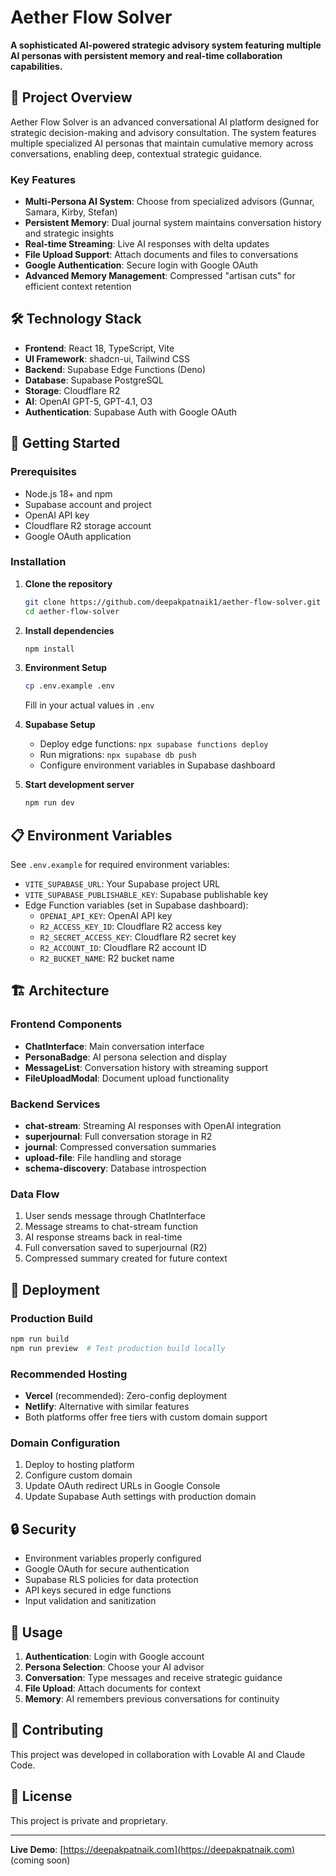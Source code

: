 # Aether Flow Solver

**A sophisticated AI-powered strategic advisory system featuring multiple AI personas with persistent memory and real-time collaboration capabilities.**

## 🎯 Project Overview

Aether Flow Solver is an advanced conversational AI platform designed for strategic decision-making and advisory consultation. The system features multiple specialized AI personas that maintain cumulative memory across conversations, enabling deep, contextual strategic guidance.

### Key Features

- **Multi-Persona AI System**: Choose from specialized advisors (Gunnar, Samara, Kirby, Stefan)
- **Persistent Memory**: Dual journal system maintains conversation history and strategic insights
- **Real-time Streaming**: Live AI responses with delta updates
- **File Upload Support**: Attach documents and files to conversations
- **Google Authentication**: Secure login with Google OAuth
- **Advanced Memory Management**: Compressed "artisan cuts" for efficient context retention

## 🛠️ Technology Stack

- **Frontend**: React 18, TypeScript, Vite
- **UI Framework**: shadcn-ui, Tailwind CSS
- **Backend**: Supabase Edge Functions (Deno)
- **Database**: Supabase PostgreSQL
- **Storage**: Cloudflare R2
- **AI**: OpenAI GPT-5, GPT-4.1, O3
- **Authentication**: Supabase Auth with Google OAuth

## 🚀 Getting Started

### Prerequisites

- Node.js 18+ and npm
- Supabase account and project
- OpenAI API key
- Cloudflare R2 storage account
- Google OAuth application

### Installation

1. **Clone the repository**
   ```bash
   git clone https://github.com/deepakpatnaik1/aether-flow-solver.git
   cd aether-flow-solver
   ```

2. **Install dependencies**
   ```bash
   npm install
   ```

3. **Environment Setup**
   ```bash
   cp .env.example .env
   ```
   Fill in your actual values in `.env`

4. **Supabase Setup**
   - Deploy edge functions: `npx supabase functions deploy`
   - Run migrations: `npx supabase db push`
   - Configure environment variables in Supabase dashboard

5. **Start development server**
   ```bash
   npm run dev
   ```

## 📋 Environment Variables

See `.env.example` for required environment variables:

- `VITE_SUPABASE_URL`: Your Supabase project URL
- `VITE_SUPABASE_PUBLISHABLE_KEY`: Supabase publishable key
- Edge Function variables (set in Supabase dashboard):
  - `OPENAI_API_KEY`: OpenAI API key
  - `R2_ACCESS_KEY_ID`: Cloudflare R2 access key
  - `R2_SECRET_ACCESS_KEY`: Cloudflare R2 secret key
  - `R2_ACCOUNT_ID`: Cloudflare R2 account ID
  - `R2_BUCKET_NAME`: R2 bucket name

## 🏗️ Architecture

### Frontend Components
- **ChatInterface**: Main conversation interface
- **PersonaBadge**: AI persona selection and display
- **MessageList**: Conversation history with streaming support
- **FileUploadModal**: Document upload functionality

### Backend Services
- **chat-stream**: Streaming AI responses with OpenAI integration
- **superjournal**: Full conversation storage in R2
- **journal**: Compressed conversation summaries
- **upload-file**: File handling and storage
- **schema-discovery**: Database introspection

### Data Flow
1. User sends message through ChatInterface
2. Message streams to chat-stream function
3. AI response streams back in real-time
4. Full conversation saved to superjournal (R2)
5. Compressed summary created for future context

## 🚀 Deployment

### Production Build
```bash
npm run build
npm run preview  # Test production build locally
```

### Recommended Hosting
- **Vercel** (recommended): Zero-config deployment
- **Netlify**: Alternative with similar features
- Both platforms offer free tiers with custom domain support

### Domain Configuration
1. Deploy to hosting platform
2. Configure custom domain
3. Update OAuth redirect URLs in Google Console
4. Update Supabase Auth settings with production domain

## 🔒 Security

- Environment variables properly configured
- Google OAuth for secure authentication
- Supabase RLS policies for data protection
- API keys secured in edge functions
- Input validation and sanitization

## 📖 Usage

1. **Authentication**: Login with Google account
2. **Persona Selection**: Choose your AI advisor
3. **Conversation**: Type messages and receive strategic guidance
4. **File Upload**: Attach documents for context
5. **Memory**: AI remembers previous conversations for continuity

## 🤝 Contributing

This project was developed in collaboration with Lovable AI and Claude Code.

## 📄 License

This project is private and proprietary.

---

**Live Demo**: [https://deepakpatnaik.com](https://deepakpatnaik.com) (coming soon)
